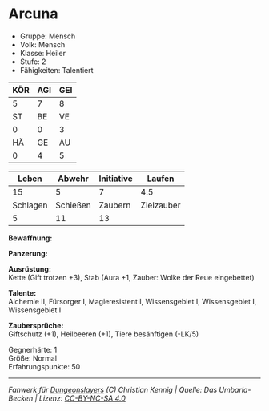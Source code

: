 # Arcuna  
- Gruppe: Mensch  
- Volk: Mensch  
- Klasse: Heiler  
- Stufe: 2  
- Fähigkeiten: Talentiert  


| KÖR | AGI | GEI |  
| --- | --- | --- |  
| 5   | 7   | 8   |
| ST  | BE  | VE  |  
| 0   | 0   | 3   |
| HÄ  | GE  | AU  |  
| 0   | 4   | 5   |


| Leben    | Abwehr   | Initiative | Laufen     |
| -------- | -------- | ---------- | ---------- |
| 15       | 5        | 7          | 4.5        |
| Schlagen | Schießen | Zaubern    | Zielzauber |
| 5        | 11       | 13         |            |

**Bewaffnung:**  


**Panzerung:**  


**Ausrüstung:**  
Kette (Gift trotzen +3), Stab (Aura +1, Zauber: Wolke der Reue eingebettet)

**Talente:**  
Alchemie II, Fürsorger I, Magieresistent I, Wissensgebiet I, Wissensgebiet I, Wissensgebiet I

**Zaubersprüche:**  
Giftschutz (+1), Heilbeeren (+1), Tiere besänftigen (-LK/5)

Gegnerhärte: 1  
Größe: Normal  
Erfahrungspunkte: 50  



___
*Fanwerk für [Dungeonslayers](https://www.dungeonslayers.net/) (C) Christian Kennig | Quelle: Das Umbarla-Becken | Lizenz: [CC-BY-NC-SA 4.0](https://creativecommons.org/licenses/by-nc-sa/4.0/deed.de)*